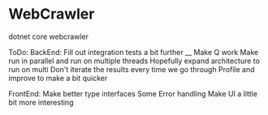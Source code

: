 # WebCrawler
dotnet core webcrawler


ToDo:
  BackEnd:
    Fill out integration tests a bit further __
    Make Q work
    Make run in parallel and run on multiple threads
    Hopefully expand architecture to run on multi
    Don't iterate the results every time we go through
    Profile and improve to make a bit quicker
    
  
  FrontEnd: 
    Make better type interfaces
    Some Error handling 
    Make UI a little bit more interesting

    

